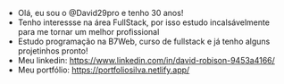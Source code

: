 - Olá, eu sou o @David29pro e tenho 30 anos!
- Tenho interessse na área FullStack, por isso estudo incalsávelmente para me tornar um melhor profissional
- Estudo programação na B7Web, curso de fullstack e já tenho alguns projetinhos pronto!
- Meu linkedin: https://www.linkedin.com/in/david-robison-9453a4166/
- Meu portfólio: https://portfoliosilva.netlify.app/
<!---
Davidpro29/Davidpro29 is a ✨ special ✨ repository because its `README.md` (this file) appears on your GitHub profile.
You can click the Preview link to take a look at your changes.
--->
